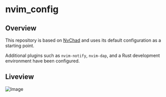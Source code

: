 # nvim_config

## Overview

This repository is based on [NvChad](https://nvchad.com/) and uses its default configuration as a starting point.

Additional plugins such as `nvim-notify`, `nvim-dap`, and a Rust development environment have been configured.

## Liveview

![Image](https://github.com/user-attachments/assets/3796f1e9-323f-49e1-8b9a-bb8fedbcb772)
